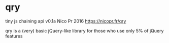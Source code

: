 # qry
tiny js chaining api
v0.1a
Nico Pr 2016
https://nicopr.fr/qry

qry is a (very) basic jQuery-like library
for those who use only 5% of jQuery features